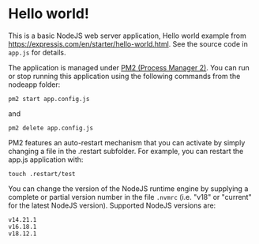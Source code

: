 # Hello world!
This is a basic NodeJS web server application, Hello world example from
https://expressjs.com/en/starter/hello-world.html. See the source code in `app.js` for details.

The application is managed under [PM2 (Process Manager 2)](https://pm2.keymetrics.io). You can run or stop running this application using the following commands from the nodeapp folder:

```
pm2 start app.config.js
```
and
```
pm2 delete app.config.js
```

PM2 features an auto-restart mechanism that you can activate by simply changing a file in the .restart subfolder. For example, you can restart the app.js application with:

```
touch .restart/test
```

You can change the version of the NodeJS runtime engine by supplying a complete or partial version number in the file `.nvmrc` (i.e. "v18" or "current" for the latest NodeJS version). Supported NodeJS versions are:

```
v14.21.1
v16.18.1
v18.12.1
```
